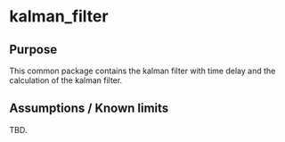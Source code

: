 # kalman_filter

## Purpose

This common package contains the kalman filter with time delay and the calculation of the kalman filter.

## Assumptions / Known limits

TBD.
